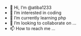 - 👋 Hi, I’m @atiba1233
- 👀 I’m interested in coding
- 🌱 I’m currently learning php
- 💞️ I’m looking to collaborate on ...
- 📫 How to reach me ...

<!---
atiba1233/atiba1233 is a ✨ special ✨ repository because its `README.md` (this file) appears on your GitHub profile.
You can click the Preview link to take a look at your changes.
--->
